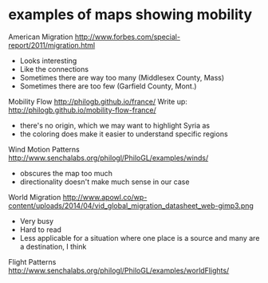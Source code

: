 # examples of maps showing mobility

American Migration
http://www.forbes.com/special-report/2011/migration.html
- Looks interesting
- Like the connections
- Sometimes there are way too many (Middlesex County, Mass)
- Sometimes there are too few (Garfield County, Mont.)

Mobility Flow
http://philogb.github.io/france/
Write up: http://philogb.github.io/mobility-flow-france/
- there's no origin, which we may want to highlight Syria as
- the coloring does make it easier to understand specific regions

Wind Motion Patterns
http://www.senchalabs.org/philogl/PhiloGL/examples/winds/
- obscures the map too much
- directionality doesn't make much sense in our case

World Migration
http://www.apowl.co/wp-content/uploads/2014/04/vid_global_migration_datasheet_web-gimp3.png
- Very busy
- Hard to read
- Less applicable for a situation where one place is a source and many are a destination, I think

Flight Patterns
http://www.senchalabs.org/philogl/PhiloGL/examples/worldFlights/

